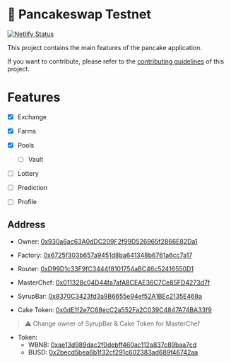 # 🥞 Pancakeswap Testnet

[![Netlify Status](https://api.netlify.com/api/v1/badges/34b0d650-b387-4d2b-8076-8e4b7c400424/deploy-status)](https://app.netlify.com/sites/pancake-swap-testnet/deploys)

This project contains the main features of the pancake application.

If you want to contribute, please refer to the [contributing guidelines](./CONTRIBUTING.md) of this project.

# Features

- [x] Exchange
- [x] Farms
- [x] Pools
  - [ ] Vault
- [ ] Lottery
- [ ] Prediction
- [ ] Profile


## Address

- Owner: [0x930a6ac63A0dDC209F2f99D526965f2866E82Da1](https://testnet.bscscan.com/address/0x930a6ac63A0dDC209F2f99D526965f2866E82Da1)

- Factory: [0x6725f303b657a9451d8ba641348b6761a6cc7a17](https://testnet.bscscan.com/address/0x6725f303b657a9451d8ba641348b6761a6cc7a17)

- Router: [0xD99D1c33F9fC3444f8101754aBC46c52416550D1](https://testnet.bscscan.com/address/0xD99D1c33F9fC3444f8101754aBC46c52416550D1)

- MasterChef: [0x011328c04D44fa7afA8CEAE36C7Ce85FD4273d7f](https://testnet.bscscan.com/address/0x011328c04D44fa7afA8CEAE36C7Ce85FD4273d7f)

- SyrupBar: [0x8370C3423fd3a9B6655e94ef52A1BEc2135E468a](https://testnet.bscscan.com/address/0x8370C3423fd3a9B6655e94ef52A1BEc2135E468a)

- Cake Token: [0x0dE1f2e7C68ecC2a552Fa2C039C4847A74BA33f9](https://testnet.bscscan.com/address/0x0dE1f2e7C68ecC2a552Fa2C039C4847A74BA33f9)

> ⚠️ Change owner of SyrupBar & Cake Token for MasterChef

- Token:
  - WBNB: [0xae13d989dac2f0debff460ac112a837c89baa7cd](https://testnet.bscscan.com/address/0xae13d989dac2f0debff460ac112a837c89baa7cd)
  - BUSD: [0x2becd5bea6b1f32cf291c602383ad689f46742aa](https://testnet.bscscan.com/address/0x2becd5bea6b1f32cf291c602383ad689f46742aa)
